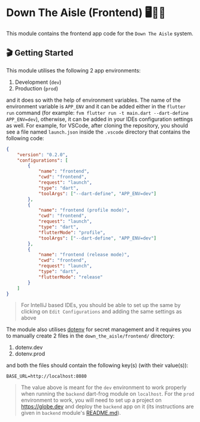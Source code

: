 # Down The Aisle (Frontend) 🖥️📱🌐

This module contains the frontend app code for the `Down The Aisle` system.

## 🎬 Getting Started

This module utilises the following 2 app environments:

1. Development (`dev`)
2. Production (`prod`)

and it does so with the help of environment variables. The name of the environment variable is `APP_ENV` and it can be added either in the `flutter run` command (for example: `fvm flutter run -t main.dart --dart-define APP_ENV=dev`), otherwise, it can be added in your IDEs configuration settings as well. For example, for VSCode, after cloning the repository, you should see a file named `launch.json` inside the `.vscode` directory that contains the following code:

```json
{
    "version": "0.2.0",
    "configurations": [
        {
            "name": "frontend",
            "cwd": "frontend",
            "request": "launch",
            "type": "dart",
            "toolArgs": ["--dart-define", "APP_ENV=dev"]
        },
        {
            "name": "frontend (profile mode)",
            "cwd": "frontend",
            "request": "launch",
            "type": "dart",
            "flutterMode": "profile",
            "toolArgs": ["--dart-define", "APP_ENV=dev"]
        },
        {
            "name": "frontend (release mode)",
            "cwd": "frontend",
            "request": "launch",
            "type": "dart",
            "flutterMode": "release"
        }
    ]
}
```
> For IntelliJ based IDEs, you should be able to set up the same by clicking on `Edit Configurations` and adding the same settings as above

The module also utilises [dotenv](https://pub.dev/packages/dotenv) for secret management and it requires you to manually create 2 files in the `down_the_aisle/frontend/` directory:

1. dotenv.dev
2. dotenv.prod

and both the files should contain the following key(s) (with their value(s)):
```env
BASE_URL=http://localhost:8080
```
> The value above is meant for the `dev` environment to work properly when running the `backend` dart-frog module on `localhost`. For the `prod` environment to work, you will need to set up a project on https://globe.dev and deploy the `backend` app on it (its instructions are given in `backend` module's [README.md](../backend/README.md)).
